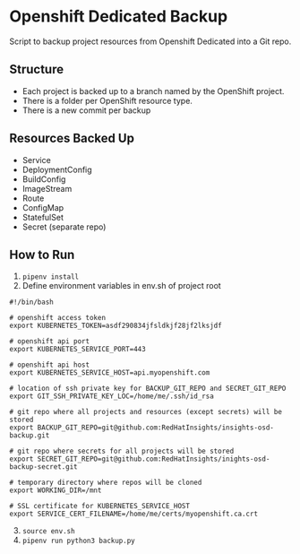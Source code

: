 # Openshift Dedicated Backup
Script to backup project resources from Openshift Dedicated into a Git repo.

Structure
---
- Each project is backed up to a branch named by the OpenShift project.
- There is a folder per OpenShift resource type.
- There is a new commit per backup

Resources Backed Up
---
- Service
- DeploymentConfig
- BuildConfig
- ImageStream
- Route
- ConfigMap
- StatefulSet
- Secret (separate repo)

How to Run
---
1. `pipenv install`
2. Define environment variables in env.sh of project root
```
#!/bin/bash

# openshift access token
export KUBERNETES_TOKEN=asdf290834jfsldkjf28jf2lksjdf

# openshift api port
export KUBERNETES_SERVICE_PORT=443

# openshift api host
export KUBERNETES_SERVICE_HOST=api.myopenshift.com

# location of ssh private key for BACKUP_GIT_REPO and SECRET_GIT_REPO
export GIT_SSH_PRIVATE_KEY_LOC=/home/me/.ssh/id_rsa

# git repo where all projects and resources (except secrets) will be stored
export BACKUP_GIT_REPO=git@github.com:RedHatInsights/insights-osd-backup.git

# git repo where secrets for all projects will be stored
export SECRET_GIT_REPO=git@github.com:RedHatInsights/inights-osd-backup-secret.git

# temporary directory where repos will be cloned
export WORKING_DIR=/mnt

# SSL certificate for KUBERNETES_SERVICE_HOST
export SERVICE_CERT_FILENAME=/home/me/certs/myopenshift.ca.crt
```
3. `source env.sh`
4. `pipenv run python3 backup.py`
